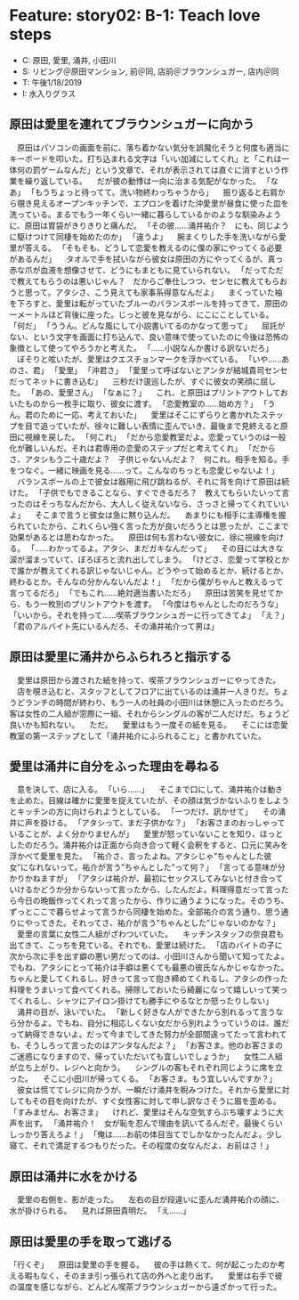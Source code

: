 # Feature: story02: B-1: Teach love steps

- C: 原田, 愛里, 涌井, 小田川
- S: リビング＠原田マンション, 前＠同, 店前＠ブラウンシュガー, 店内＠同
- T: 午後1/18/2019
- I: 水入りグラス

## 原田は愛里を連れてブラウンシュガーに向かう


　原田はパソコンの画面を前に、落ち着かない気分を誤魔化そうと何度も適当にキーボードを叩いた。打ち込まれる文字は「いい加減にしてくれ」と「これは一体何の罰ゲームなんだ」という文章で、それが表示されては直ぐに消すという作業を繰り返している。
　だが彼の動悸は一向に治まる気配がなかった。
「なあ」
「もうちょっと待ってて。洗い物終わっちゃうから」
　振り返ると右肩から覗き見えるオープンキッチンで、エプロンを着けた沖愛里が昼食に使った皿を洗っている。まるでもう一年くらい一緒に暮らしているかのような馴染みように、原田は胃袋がきりきりと痛んだ。
「その彼……涌井祐介？　にも、同じように駆けつけて同棲を始めたのか」
「違うよ」
　腕まくりした手を洗いながら愛里が答える。
「そもそも、どうして恋愛を教えるのに僕の家にやってくる必要があるんだ」
　タオルで手を拭いながら彼女は原田の方にやってくるが、真っ赤な爪が血液を想像させて、どうにもまともに見ていられない。
「だってただで教えてもらうのは悪いじゃん？　だからご奉仕しつつ、センセに教えてもらおうと思って。アタシさ、こう見えても家事系得意なんだよ」
　まくっていた袖を下ろすと、愛里は転がっていたブルーのバランスボールを持ってきて、原田の一メートルほど背後に座った。じっと彼を見ながら、にこにことしている。
「何だ」
「ううん。どんな風にして小説書いてるのかなって思って」
　屈託がない、という文字を画面に打ち込んで、良い意味で使っていたのに今後は恐怖の象徴として使ってやろうかと考えた。
「……小説なんか書ける訳ないだろ」
　ぼそりと呟いたが、愛里はクエスチョンマークを浮かべている。
「いや……あのさ、君」
「愛里」
「沖君さ」
「愛里って呼ばないとアンタが結城貴司センセだってネットに書き込む」
　三秒だけ逡巡したが、すぐに彼女の笑顔に屈した。
「あの、愛里さん」
「なぁに？」
　これ、と原田はプリントアウトしておいたものから一枚手に取り、彼女に渡す。
「恋愛教室の……始め方？」
「うん。君のために一応、考えておいた」
　愛里はそこにずらりと書かれたステップを目で追っていたが、徐々に難しい表情に歪んでいき、最後まで見終えると原田に視線を戻した。
「何これ」
「だから恋愛教室だよ。恋愛っていうのは一般化が難しいんだ。それは君専用の恋愛のステップだと考えてくれ」
「だからさ、アタシもう二十歳だよ？　子供じゃないんだよ？　何これ。相手を知る。手をつなぐ。一緒に映画を見る……って。こんなのちっとも恋愛じゃないよ！」
　バランスボールの上で彼女は器用に飛び跳ねるが、それに背を向けて原田は続けた。
「子供でもできることなら、すぐできるだろ？　教えてもらいたいって言ったのはそっちなんだから、大人しく従えないなら、さっさと帰ってくれていいよ」
　そこまで言うと彼女は急に黙り込んだ。
　あまりにも相手に主導権を握られていたから、これくらい強く言った方が良いだろうとは思ったが、ここまで効果があるとは思わなかった。
　原田は何も言わない彼女に、徐に視線を向ける。
「……わかってるよ。アタシ、まだガキなんだって」
　その目には大きな涙が溜まっていて、ぼろぼろと流れ出してしまう。
「けどさ、恋愛って学校とかで誰かが教えてくれる訳じゃないじゃん。どうやって始めるとか、続けるとか、終わるとか。そんなの分かんないんだよ！」
「だから僕がちゃんと教えるって言ってるだろ」
「でもこれ……絶対適当書いただろ」
　原田は苦笑を見せてから、もう一枚別のプリントアウトを渡す。
「今度はちゃんとしたのだろうな」
「いいから。それを持って……喫茶ブラウンシュガーに行ってきてよ」
「え？」
「君のアルバイト先にいるんだろ、その涌井祐介って男は」

## 原田は愛里に涌井からふられろと指示する


　愛里は原田から渡された紙を持って、喫茶ブラウンシュガーにやってきた。
　店を覗き込むと、スタッフとしてフロアに出ているのは涌井一人きりだ。ちょうどランチの時間が終わり、もう一人の社員の小田川は休憩に入ったのだろう。客は女性の二人組が窓際に一組、それからシングルの客が二人だけだ。ちょうど良いかも知れない。
　ただ。
　愛里はもう一度その紙を見る。
　そこには恋愛教室の第一ステップとして「涌井祐介にふられること」と書かれていた。

## 愛里は涌井に自分をふった理由を尋ねる


　意を決して、店に入る。
「いら……」
　そこまで口にして、涌井祐介は動きを止めた。目線は確かに愛里を捉えていたが、その顔は気づかないふりをしようとキッチンの方に向けられようとしている。
「一つだけ、訊かせて」
　その涌井に声を掛ける。
「アタシって、まだ子供かな？」
「お客さまのおっしゃっていることが、よく分かりませんが」
　愛里が怒っていないことを知り、ほっとしたのだろう。涌井祐介は正面から向き合って軽く会釈をすると、口元に笑みを浮かべて愛里を見た。
「祐介さ、言ったよね。アタシじゃ”ちゃんとした彼女”になれないって。祐介が言う”ちゃんとした”って何？」
「言ってる意味が分かりかねますが」
「アタシは祐介が、最初にセックスしてみないと付き合っていけるかどうか分からないって言ったから、したんだよ。料理得意だって言ったら今日の晩飯作ってくれって言ったから、作りに通うようになった。そのうち、ずっとここで暮らせよって言うから同棲を始めた。全部祐介の言う通り、思う通りにやってきた。それってさ、祐介が言う”ちゃんとした”じゃないのかな？」
　愛里の言葉に女性二人組がざわついていた。
　キッチンスタッフの奈良君も出てきて、こっちを見ている。それでも、愛里は続けた。
「店のバイトの子に次から次に手を出す癖の悪い男だってのは、小田川さんから聞いて知ってたよ。でもね、アタシにとって祐介は手癖は悪くても最悪の彼氏なんかじゃなかった。ちゃんと愛してくれるし、好きって言って抱き締めてくれるし、アタシの作った料理をうまいって食べてくれる。掃除しておいたら綺麗になって嬉しいって笑ってくれるし、シャツにアイロン掛けても勝手にやるなとか怒ったりしない」
　涌井の目が、泳いでいた。
「新しく好きな人ができたから別れるって言うなら分かるよ。でもね、自分に相応しくない女だから別れようっていうのは、誰だって納得できないよ。だって今までしてきた努力が全部間違ってたって言われても、そうしろって言ったのはアンタなんだよ？」
「お客さま。他のお客さまのご迷惑になりますので、帰っていただいても宜しいでしょうか」
　女性二人組が立ち上がり、レジへと向かう。
　シングルの客もそれぞれ同じように席を立った。
　そこに小田川が帰ってくる。
「お客さま。もう宜しいんですか？」
　彼女は慌ててレジに向かうが、一瞬だけ涌井を睨みつけた。それから愛里に対してもその目を向けたが、すぐ女性客に対して申し訳なさそうに眉を歪める。
「すみません、お客さま」
　けれど、愛里はそんな空気すらぶち壊すように大声を出す。
「涌井祐介！　女が恥を忍んで理由を訊いてるんだぞ。最後くらいしっかり答えろよ！」
「俺は……お前の体目当てでしかなかったんだよ。少し寝て、それで満足するつもりだった。その程度の女なんだよ、お前はさ！」

## 原田は涌井に水をかける


　愛里の右側を、影が走った。
　左右の目が段違いに歪んだ涌井祐介の顔に、水が掛けられる。
　見れば原田貴明だ。
「え……」

## 原田は愛里の手を取って逃げる


「行くぞ」
　原田は愛里の手を握る。
　彼の手は熱くて、何が起こったのか考える暇もなく、そのまま引っ張られて店の外へと走り出す。
　愛里は右手で彼の温度を感じながら、どんどん喫茶ブラウンシュガーから遠ざかって行った。

